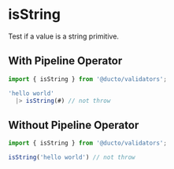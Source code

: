 # isString

Test if a value is a string primitive.

## With Pipeline Operator

```javascript
import { isString } from '@ducto/validators';

'hello world'
  |> isString(#) // not throw
```

## Without Pipeline Operator

```javascript
import { isString } from '@ducto/validators';

isString('hello world') // not throw
```
